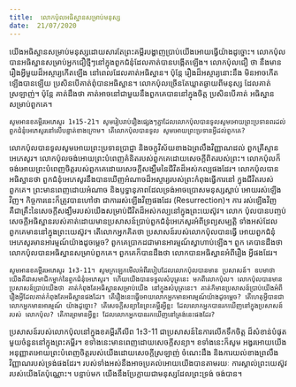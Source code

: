 ```yaml
---
title:  លោកប៉ុលអធិស្ឋានសម្រាប់មនុស្ស
date:  21/07/2020
---
```


យើងអធិស្ឋានសម្រាប់មនុស្សដោយសារតែព្រះគម្ពីរបង្ហាញប្រាប់យើងអោយធ្វើយ៉ាងដូច្នោះ។ លោកប៉ុលបានអធិស្ឋានសម្រាប់អ្នកជឿថ្មីៗនៅក្នុងពួកជំនុំដែលគាត់បានបង្កើតឡើង។ លោកប៉ុលជឿ ថា នឹងមានរឿងអ្វីមួយដ៏អស្ចារ្យកើតឡើង នៅពេលដែលគាត់អធិស្ឋាន។ ប៉ុន្តែ រឿងដ៏អស្ចារ្យនោះនឹង មិនអាចកើតឡើងបានឡើយ ប្រសិនបើគាត់ពុំបានអធិស្ឋាន។ លោកប៉ុលច្រើនតែឃ្លាតឆ្ងាយពីមនុស្ស ដែលគាត់ស្រឡាញ់។ ប៉ុន្តែ គាត់ដឹងថា គាត់អាចនៅជាមួយនឹងពួកគេបាននៅក្នុងចិត្ត ប្រសិនបើគាត់ អធិស្ឋានសម្រាប់ពួកគេ។

`សូមអានខគម្ពីរអេភេសូរ 1៖15-21។ សូមរៀបរាប់រឿងផ្សេងៗគ្នាដែលលោកប៉ុលបានទូលសូមអោយព្រះប្រទានពរដល់ពួកជំនុំអេភេសូរនៅលើបន្ទាត់ខាងក្រោម។ តើលោកប៉ុលបានទូល សូមអោយព្រះប្រទានអ្វីដល់ពួកគេ?`

លោកប៉ុលបានទូលសូមអោយព្រះប្រទានប្រាជ្ញា និងចក្ខុវិស័យខាងឯព្រលឹងវិញ្ញាណដល់ ពួកគ្រីស្ទានអេភេសូរ។ លោកប៉ុលចង់អោយព្រះបំពេញគំនិតរបស់ពួកគេដោយសេចក្តីពិតរបស់ព្រះ។ លោកប៉ុលក៏ចង់អោយព្រះបំពេញចិត្តរបស់ពួកគេដោយសេចក្តីសង្ឃឹមនៃជីវិតដ៏អស់កល្បផងដែរ។ លោកប៉ុលបានអធិស្ឋានថា ពួកជំនុំអេភេសូរនឹងបានឃើញអំណាចដ៏អស្ចារ្យរបស់ព្រះកំពុងធ្វើការនៅ ក្នុងជីវិតរបស់ពួកគេ។ ព្រះមានពេញដោយអំណាច និងឫទ្ធានុភាពដែលទ្រង់អាចប្រោសមនុស្សស្លាប់ អោយរស់ឡើងវិញ។ កិច្ចការនេះក៏ត្រូវបានហៅថា ជាការរស់ឡើងវិញផងដែរ (Resurrection)។ ការ រស់ឡើងវិញគឺជាគ្រឹះនៃសេចក្តីសង្ឃឹមរបស់យើងសម្រាប់ជីវិតដ៏អស់កល្បនៅក្នុងព្រះយេស៊ូវ។ លោក ប៉ុលបានបញ្ចប់សេចក្តីអធិស្ឋានរបស់គាត់ដោយមានប្រសាសន៍ប្រាប់ពួកជំនុំអេភេសូរអំពីទ្រព្យសម្បត្តិ ទាំងអស់ដែលពួកគេមាននៅក្នុងព្រះយេស៊ូវ។ តើលោកអ្នកគិតថា ប្រសាសន៍របស់លោកប៉ុលបានធ្វើ អោយពួកជំនុំអេភេសូរមានអារម្មណ៍យ៉ាងដូចម្តេច? ពួកគេប្រាកដជាមានអារម្មណ៍ស្វាហាប់ឡើង។ ពួក គេបានដឹងថា លោកប៉ុលបានអធិស្ឋានសម្រាប់ពួកគេ។ ពួកគេក៏បានដឹងថា លោកបានអធិស្ឋានអំពីរឿង អ្វីផងដែរ។

`សូមអានខគម្ពីរអេភេសូរ 1៖3-11។ សូមក្រឡេកមើលអំពីរបៀបដែលលោកប៉ុលបានមាន ប្រសាសន៍។ ឧបមាថា យើងគឺជាសមាជិកម្នាក់នៃពួកជំនុំអេភេសូរ។ ហើយយើងបានទទួលសំបុត្រនេះ មកពីលោកប៉ុល។ លោកប៉ុលបានមានប្រសាសន៍ប្រាប់យើងថា គាត់កំពុងតែអធិស្ឋានសម្រាប់យើង នៅក្នុងសំបុត្រនេះ។ គាត់ក៏មានប្រសាសន៍ប្រាប់យើងអំពីរឿងអ្វីដែលគាត់កំពុងតែអធិស្ឋានផងដែរ។ តើរឿងនេះធ្វើអោយលោកអ្នកមានអារម្មណ៍យ៉ាងដូចម្តេច? តើហេតុអ្វីបានជាលោកអ្នកមានអារម្មណ៍ យ៉ាងដូច្នោះ? តើសេចក្តីសន្យានៃព្រះគម្ពីរអ្វីខ្លះ ដែលលោកអ្នកបានរកឃើញនៅក្នុងប្រសាសន៍របស់ លោកប៉ុល? តើការព្រមានអ្វីខ្លះ ដែលលោកអ្នកបានរកឃើញនៅត្រង់នេះផងដែរ?`

ប្រសាសន៍របស់លោកប៉ុលនៅក្នុងខគម្ពីរភីលីព 1៖3-11 ជាប្រសាសន៍នៃការលើកទឹកចិត្ត ដ៏សំខាន់បំផុតមួយចំនួននៅក្នុងព្រះគម្ពីរ។ ខទាំងនេះមានពេញដោយសេចក្តីសន្យា។ ខទាំងនេះក៏សូម អង្វរអោយយើងអនុញ្ញាតអោយព្រះបំពេញចិត្តរបស់យើងដោយសេចក្តីស្រឡាញ់ ចំណេះដឹង និងការយល់ខាងព្រលឹងវិញ្ញាណរបស់ទ្រង់ផងដែរ។ របស់ទាំងអស់នឹងអាចប្រគល់អោយយើងបានតាមរយៈ ការស្គាល់ព្រះយេស៊ូវរបស់យើងតែប៉ុណ្ណោះ។ បន្ទាប់មក យើងនឹងប្រែក្លាយជាមនុស្សដែលព្រះទ្រង់ ចង់បាន។